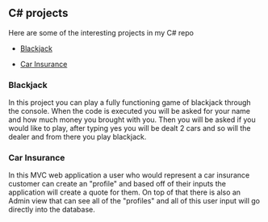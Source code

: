 ## C# projects
Here are some of the interesting projects in my C# repo

+ [Blackjack](https://github.com/aamasse16/C-Sharp-basic-projects/tree/main/TwentyOne21)

+ [Car Insurance](https://github.com/aamasse16/C-Sharp-basic-projects/tree/main/CarInsurance)

### Blackjack
In this project you can play a fully functioning game of blackjack through the console. When the code is executed you will be asked for your name and how much money you brought with you. Then you will be asked if you would like to play, after typing yes you will be dealt 2 cars and so will the dealer and from there you play blackjack.

### Car Insurance
In this MVC web application a user who would represent a car insurance customer can create an "profile" and based off of their inputs the application will create a quote for them. On top of that there is also an Admin view that can see all of the "profiles" and all of this user input will go directly into the database.
